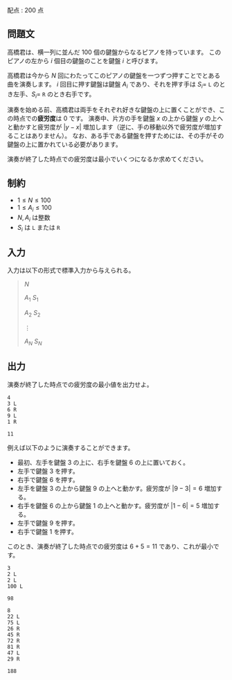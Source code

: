 配点 : $200$ 点

## 問題文

高橋君は、横一列に並んだ $100$ 個の鍵盤からなるピアノを持っています。
このピアノの左から $i$ 個目の鍵盤のことを鍵盤 $i$ と呼びます。

高橋君は今から $N$ 回にわたってこのピアノの鍵盤を一つずつ押すことでとある曲を演奏します。
$i$ 回目に押す鍵盤は鍵盤 $A_i$ であり、それを押す手は $S_i=$ `L` のとき左手、$S_i=$ `R` のとき右手です。 

演奏を始める前、高橋君は両手をそれぞれ好きな鍵盤の上に置くことができ、この時点での**疲労度**は $0$ です。
演奏中、片方の手を鍵盤 $x$ の上から鍵盤 $y$ の上へと動かすと疲労度が $|y-x|$ 増加します（逆に、手の移動以外で疲労度が増加することはありません）。
なお、ある手である鍵盤を押すためには、その手がその鍵盤の上に置かれている必要があります。

演奏が終了した時点での疲労度は最小でいくつになるか求めてください。

## 制約

- $1\leq N \leq 100$
- $1\leq A_i \leq 100$
- $N,A_i$ は整数
- $S_i$ は `L` または `R`

## 入力

入力は以下の形式で標準入力から与えられる。

> $N$
> 
> $A_1$ $S_1$
> 
> $A_2$ $S_2$
> 
> $\vdots$
> 
> $A_N$ $S_N$

## 出力

演奏が終了した時点での疲労度の最小値を出力せよ。

```input1
4
3 L
6 R
9 L
1 R
```

```output1
11
```

例えば以下のように演奏することができます。

- 最初、左手を鍵盤 $3$ の上に、右手を鍵盤 $6$ の上に置いておく。
- 左手で鍵盤 $3$ を押す。
- 右手で鍵盤 $6$ を押す。
- 左手を鍵盤 $3$ の上から鍵盤 $9$ の上へと動かす。疲労度が $|9-3|=6$ 増加する。
- 右手を鍵盤 $6$ の上から鍵盤 $1$ の上へと動かす。疲労度が $|1-6|=5$ 増加する。
- 左手で鍵盤 $9$ を押す。
- 右手で鍵盤 $1$ を押す。

このとき、演奏が終了した時点での疲労度は $6+5=11$ であり、これが最小です。

```input2
3
2 L
2 L
100 L
```

```output2
98
```

```input3
8
22 L
75 L
26 R
45 R
72 R
81 R
47 L
29 R
```

```output3
188
```